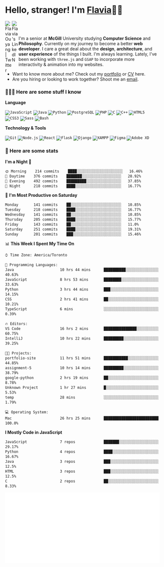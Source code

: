<h1>Hello, stranger! I'm <a href="https://www.flaviaouyang.com/">Flavia</a>👋🏻</h1>

<a href="https://twitter.com/FlaviaOuyang">
  <img align="left" alt="Flavia Ouyang | Twitter" width="22px" src="https://raw.githubusercontent.com/peterthehan/peterthehan/master/assets/twitter.svg" />
</a>
<a href="https://www.linkedin.com/in/flavia-ouyang/">
  <img align="left" alt="Flavia's LinkedIN" width="22px" src="https://raw.githubusercontent.com/peterthehan/peterthehan/master/assets/linkedin.svg" />
</a>
<br /><br />

I'm a senior at **McGill** University studying **Computer Science** and **Philosophy**. Currently on my journey to become a better **web developer**. I care a great deal about the **design**, **architecture**, and **user experience** of the things I built. I'm always learning. Lately, I've been working with `three.js` and `GSAP` to incorporate more interactivity & animation into my websites.
  - Want to know more about me? Check out my <a href="https://flaviaouyang.github.io/portfolio-site/">portfolio</a> or <a href="https://github.com/flaviaouyang/portfolio-site/blob/master/Flavia_Ouyang_CV.pdf">CV</a> here. 
  - Are you hiring or looking to work together? Shoot me an <a href="mailto:flavia.ouyang@mail.mcgill.ca">email</a>.


<h3>👩🏻‍💻 Here are some stuff I know</h3>

**Language**

<code><img height="40" src="https://profilinator.rishav.dev/skills-assets/javascript-original.svg" alt="JavaScript" /></code>
<code><img height="40" src="https://profilinator.rishav.dev/skills-assets/java-original-wordmark.svg" alt="Java" /></code>
<code><img height="40" src="https://profilinator.rishav.dev/skills-assets/python-original.svg" alt="Python" /></code>
<code><img height="40" src="https://profilinator.rishav.dev/skills-assets/postgresql-original-wordmark.svg" alt="PostgreSQL" /></code>
<code><img height="40" src="https://profilinator.rishav.dev/skills-assets/php-original.svg" alt="PHP" /></code>
<code><img height="40" src="https://profilinator.rishav.dev/skills-assets/c-original.svg" alt="C" /></code>
<code><img height="40" src="https://profilinator.rishav.dev/skills-assets/cplusplus-original.svg" alt="C++" /></code>
<code><img height="40" src="https://profilinator.rishav.dev/skills-assets/html5-original-wordmark.svg" alt="HTML5" /></code>
<code><img height="40" src="https://profilinator.rishav.dev/skills-assets/css3-original-wordmark.svg" alt="CSS3" /></code>
<code><img height="40" src="https://profilinator.rishav.dev/skills-assets/sass-original.svg" alt="Sass" /></code>
<code><img height="40" src="https://profilinator.rishav.dev/skills-assets/gnu_bash-icon.svg" alt="Bash" /></code>

**Technology & Tools**

<code><img src="https://profilinator.rishav.dev/skills-assets/git-scm-icon.svg" alt="Git" height="40" /></code>
<code><img src="https://profilinator.rishav.dev/skills-assets/nodejs-original-wordmark.svg" alt="Node.js" height="40" /></code>
<code><img src="https://profilinator.rishav.dev/skills-assets/react-original-wordmark.svg" alt="React" height="40" /></code>
<code><img src="https://profilinator.rishav.dev/skills-assets/flask.png" alt="Flask" height="40" /></code>
<code><img src="https://profilinator.rishav.dev/skills-assets/django-original.svg" alt="Django" height="40" /></code>
<code><img src="https://profilinator.rishav.dev/skills-assets/xampp.png" alt="XAMPP" height="40" /></code>
<code><img src="https://profilinator.rishav.dev/skills-assets/figma-icon.svg" alt="Figma" height="40" /></code>
<code><img src="https://profilinator.rishav.dev/skills-assets/adobexd.png" alt="Adobe XD" height="40" /></code>


<h3>📑 Here are some stats</h3>

<!--START_SECTION:waka-->
**I'm a Night 🦉** 

```text
🌞 Morning    214 commits    ████░░░░░░░░░░░░░░░░░░░░░   16.46% 
🌆 Daytime    376 commits    ███████░░░░░░░░░░░░░░░░░░   28.92% 
🌃 Evening    492 commits    █████████░░░░░░░░░░░░░░░░   37.85% 
🌙 Night      218 commits    ████░░░░░░░░░░░░░░░░░░░░░   16.77%

```
📅 **I'm Most Productive on Saturday** 

```text
Monday       141 commits    ██░░░░░░░░░░░░░░░░░░░░░░░   10.85% 
Tuesday      218 commits    ████░░░░░░░░░░░░░░░░░░░░░   16.77% 
Wednesday    141 commits    ██░░░░░░░░░░░░░░░░░░░░░░░   10.85% 
Thursday     205 commits    ████░░░░░░░░░░░░░░░░░░░░░   15.77% 
Friday       143 commits    ██░░░░░░░░░░░░░░░░░░░░░░░   11.0% 
Saturday     251 commits    ████░░░░░░░░░░░░░░░░░░░░░   19.31% 
Sunday       201 commits    ███░░░░░░░░░░░░░░░░░░░░░░   15.46%

```


📊 **This Week I Spent My Time On** 

```text
⌚︎ Time Zone: America/Toronto

💬 Programming Languages: 
Java                     10 hrs 44 mins      ██████████░░░░░░░░░░░░░░░   40.63% 
JavaScript               8 hrs 53 mins       ████████░░░░░░░░░░░░░░░░░   33.63% 
Python                   3 hrs 44 mins       ███░░░░░░░░░░░░░░░░░░░░░░   14.15% 
CSS                      2 hrs 41 mins       ██░░░░░░░░░░░░░░░░░░░░░░░   10.21% 
TypeScript               6 mins              ░░░░░░░░░░░░░░░░░░░░░░░░░   0.39%

🔥 Editors: 
VS Code                  16 hrs 2 mins       ███████████████░░░░░░░░░░   60.75% 
IntelliJ                 10 hrs 22 mins      █████████░░░░░░░░░░░░░░░░   39.25%

🐱‍💻 Projects: 
portfolio-site           11 hrs 51 mins      ███████████░░░░░░░░░░░░░░   44.85% 
assignment-5             10 hrs 14 mins      █████████░░░░░░░░░░░░░░░░   38.79% 
google-python            2 hrs 19 mins       ██░░░░░░░░░░░░░░░░░░░░░░░   8.78% 
Unknown Project          1 hr 27 mins        █░░░░░░░░░░░░░░░░░░░░░░░░   5.53% 
temp                     28 mins             ░░░░░░░░░░░░░░░░░░░░░░░░░   1.79%

💻 Operating System: 
Mac                      26 hrs 25 mins      █████████████████████████   100.0%

```

**I Mostly Code in JavaScript** 

```text
JavaScript               7 repos             ███████░░░░░░░░░░░░░░░░░░   29.17% 
Python                   4 repos             ████░░░░░░░░░░░░░░░░░░░░░   16.67% 
Java                     3 repos             ███░░░░░░░░░░░░░░░░░░░░░░   12.5% 
HTML                     3 repos             ███░░░░░░░░░░░░░░░░░░░░░░   12.5% 
C                        2 repos             ██░░░░░░░░░░░░░░░░░░░░░░░   8.33%

```



<!--END_SECTION:waka-->

<img src="/metrics.plugin.isocalendar.svg" width="700px">
